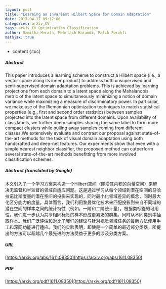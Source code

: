 ```yaml
---
layout: post
title: "Learning an Invariant Hilbert Space for Domain Adaptation"
date: 2017-04-17 09:12:00
categories: arXiv_CV
tags: arXiv_CV Optimization Classification
author: Samitha Herath, Mehrtash Harandi, Fatih Porikli
mathjax: true
---
```


* content
{:toc}

##### Abstract
This paper introduces a learning scheme to construct a Hilbert space (i.e., a vector space along its inner product) to address both unsupervised and semi-supervised domain adaptation problems. This is achieved by learning projections from each domain to a latent space along the Mahalanobis metric of the latent space to simultaneously minimizing a notion of domain variance while maximizing a measure of discriminatory power. In particular, we make use of the Riemannian optimization techniques to match statistical properties (e.g., first and second order statistics) between samples projected into the latent space from different domains. Upon availability of class labels, we further deem samples sharing the same label to form more compact clusters while pulling away samples coming from different classes.We extensively evaluate and contrast our proposal against state-of-the-art methods for the task of visual domain adaptation using both handcrafted and deep-net features. Our experiments show that even with a simple nearest neighbor classifier, the proposed method can outperform several state-of-the-art methods benefitting from more involved classification schemes.

##### Abstract (translated by Google)
本文引入了一个学习方案来构造一个Hilbert空间（即沿其内积的向量空间）来解决无监督和半监督的领域自适应问题。这是通过学习从每个领域到潜在空间的马哈拉诺比斯度量的潜在空间的投影来实现的，同时最小化领域差异的概念，同时最大化区分能力的度量。具体而言，我们利用黎曼优化技术来匹配投影到来自不同域的潜在空间的样本之间的统计特性（例如，一阶和二阶统计量）。根据类标签的可用性，我们进一步认为共享相同标签的样本形成更紧凑的群集，同时从不同类别中抽取样本。我们广泛评估和对比了我们的建议与针对视觉领域任务的最新方法使用手工和深网功能进行适应。我们的实验表明，即使是一个简单的最近邻分类器，所提出的方法可以超越几个最先进的方法受益于更多的涉及分类方案。

##### URL
[https://arxiv.org/abs/1611.08350](https://arxiv.org/abs/1611.08350)

##### PDF
[https://arxiv.org/pdf/1611.08350](https://arxiv.org/pdf/1611.08350)


